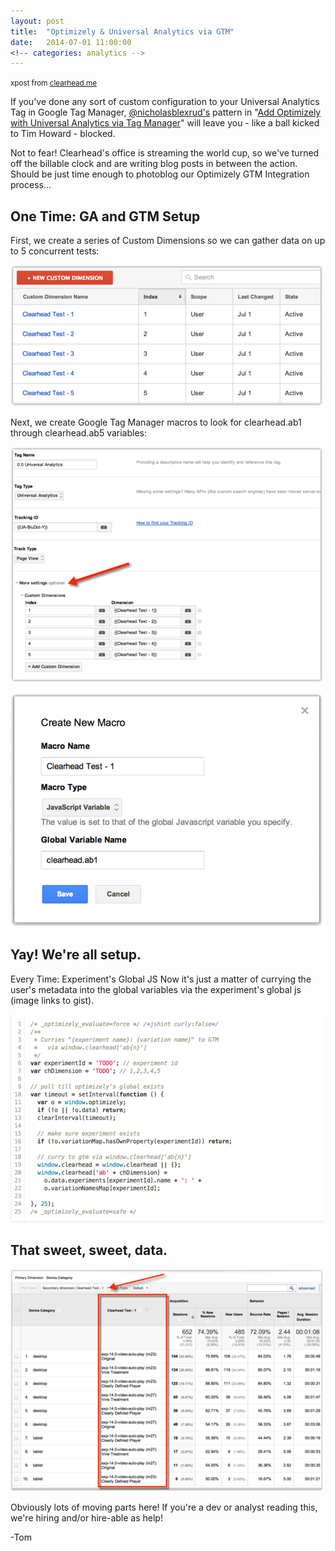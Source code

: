 ```yaml
---
layout: post
title:  "Optimizely & Universal Analytics via GTM"
date:   2014-07-01 11:00:00
<!-- categories: analytics -->
---
```


<small>xpost from [clearhead.me](http://clearhead.me/post/90510916375/optimizely-universal-analytics-via-gtm)</small>

If you've done any sort of custom configuration to your Universal Analytics Tag in Google Tag Manager, [@nicholasblexrud's](https://twitter.com/nicholasblexrud) pattern in "[Add Optimizely with Universal Analytics via Tag Manager](http://www.swellpath.com/2014/04/integrating-optimizely-google-analytics-via-google-tag-manager/)" will leave you - like a ball kicked to Tim Howard - blocked.

Not to fear! Clearhead's office is streaming the world cup, so we've turned off the billable clock and are writing blog posts in between the action. Should be just time enough to photoblog our Optimizely GTM Integration process…

## One Time: GA and GTM Setup
First, we create a series of Custom Dimensions so we can gather data on up to 5 concurrent tests:

![Optimizely and Google Tag Manager Dimensions.png](/images/opt-gtm-dimensions.png)

Next, we create Google Tag Manager macros to look for clearhead.ab1 through clearhead.ab5 variables:

![Optimizely and Google Tag Manager Config.png](/images/opt-gtm-config.png)

![Optimizely and Google Tag Manager Macro.png](/images/opt-gtm-macro.png)

## Yay! We're all setup.

Every Time: Experiment's Global JS
Now it's just a matter of currying the user's metadata into the global variables via the experiment's global js (image links to gist).

[![Optimizely and Google Tag Manager Snippet.png](/images/opt-gtm-snippet.png)](https://gist.github.com/tomfuertes/910c8abf4fce40cccfcb)

## That sweet, sweet, data.

![Optimizely and Google Tag Manager Data.png](/images/opt-gtm-data.png)

Obviously lots of moving parts here! If you're a dev or analyst reading this, we're hiring and/or hire-able as help!

-Tom